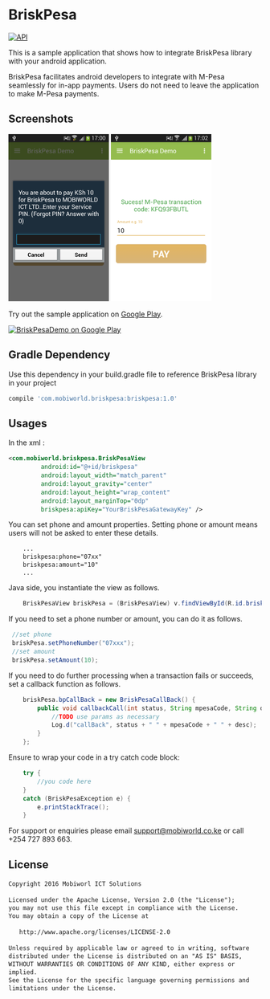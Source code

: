 # BriskPesa

[![API](https://img.shields.io/badge/API-8%2B-brightgreen.svg?style=flat)](https://android-arsenal.com/api?level=8)

This is a sample application that shows how to integrate BriskPesa library with your android application.

BriskPesa facilitates android developers to integrate with M-Pesa seamlessly for in-app payments. Users do not need to leave the application to make M-Pesa payments.

## Screenshots
![BriskPesa](./screenshots/screenshot.png)
![BriskPesa](./screenshots/screenshot2.png)

Try out the sample application on [Google Play](https://play.google.com/store/apps/details?id=com.briskpesa.briskpesademo).

<a href="https://play.google.com/store/apps/details?id=com.briskpesa.briskpesademo">
  <img alt="BriskPesaDemo on Google Play"
         src="https://play.google.com/intl/en_us/badges/images/generic/en_badge_web_generic.png" width="140" />
</a>

## Gradle Dependency
Use this dependency in your build.gradle file to reference BriskPesa library in your project

```groovy
compile 'com.mobiworld.briskpesa:briskpesa:1.0'
```

## Usages

In the xml : 

```xml
<com.mobiworld.briskpesa.BriskPesaView
         android:id="@+id/briskpesa"
         android:layout_width="match_parent"
         android:layout_gravity="center"
         android:layout_height="wrap_content"
         android:layout_marginTop="0dp"
         briskpesa:apiKey="YourBriskPesaGatewayKey" />
```
You can set phone and amount properties. Setting phone or amount means users will not be asked to enter these details.

```
	...
	briskpesa:phone="07xx"
	briskpesa:amount="10"
	...
```


Java side, you instantiate the view as follows.
```java
	BriskPesaView briskPesa = (BriskPesaView) v.findViewById(R.id.briskpesa);
```

If you need to set a phone number or amount, you can do it as follows.
```java
 //set phone
 briskPesa.setPhoneNumber("07xxx");
 //set amount
 briskPesa.setAmount(10);
```

If you need to do further processing when a transaction fails or succeeds, set a callback function as follows.
```java
	briskPesa.bpCallBack = new BriskPesaCallBack() {
     	public void callbackCall(int status, String mpesaCode, String desc) {
      		//TODO use params as necessary
      		Log.d("callBack", status + " " + mpesaCode + " " + desc);
      	}
	};
```

Ensure to wrap your code in a try catch code block:
```java
	try {
		//you code here
	}
	catch (BriskPesaException e) {
      	e.printStackTrace();
  	}
```

For support or enquiries please email support@mobiworld.co.ke or call +254 727 893 663.

## License

    Copyright 2016 Mobiworl ICT Solutions

    Licensed under the Apache License, Version 2.0 (the "License");
    you may not use this file except in compliance with the License.
    You may obtain a copy of the License at

       http://www.apache.org/licenses/LICENSE-2.0

    Unless required by applicable law or agreed to in writing, software
    distributed under the License is distributed on an "AS IS" BASIS,
    WITHOUT WARRANTIES OR CONDITIONS OF ANY KIND, either express or implied.
    See the License for the specific language governing permissions and
    limitations under the License.



